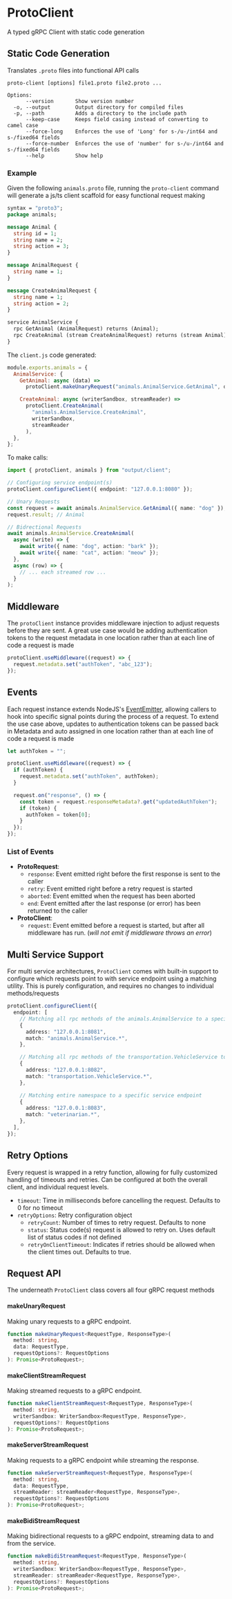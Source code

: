 # ProtoClient

A typed gRPC Client with static code generation

## Static Code Generation

Translates `.proto` files into functional API calls

```
proto-client [options] file1.proto file2.proto ...

Options:
      --version       Show version number
  -o, --output        Output directory for compiled files
  -p, --path          Adds a directory to the include path
      --keep-case     Keeps field casing instead of converting to camel case
      --force-long    Enforces the use of 'Long' for s-/u-/int64 and s-/fixed64 fields
      --force-number  Enforces the use of 'number' for s-/u-/int64 and s-/fixed64 fields
      --help          Show help
```

### Example

Given the following `animals.proto` file, running the `proto-client` command will generate a js/ts client scaffold for easy functional request making

```proto
syntax = "proto3";
package animals;

message Animal {
  string id = 1;
  string name = 2;
  string action = 3;
}

message AnimalRequest {
  string name = 1;
}

message CreateAnimalRequest {
  string name = 1;
  string action = 2;
}

service AnimalService {
  rpc GetAnimal (AnimalRequest) returns (Animal);
  rpc CreateAnimal (stream CreateAnimalRequest) returns (stream Animal);
}
```

The `client.js` code generated:

```js
module.exports.animals = {
  AnimalService: {
    GetAnimal: async (data) =>
      protoClient.makeUnaryRequest("animals.AnimalService.GetAnimal", data),

    CreateAnimal: async (writerSandbox, streamReader) =>
      protoClient.CreateAnimal(
        "animals.AnimalService.CreateAnimal",
        writerSandbox,
        streamReader
      ),
  },
};
```

To make calls:

```ts
import { protoClient, animals } from "output/client";

// Configuring service endpoint(s)
protoClient.configureClient({ endpoint: "127.0.0.1:8080" });

// Unary Requests
const request = await animals.AnimalService.GetAnimal({ name: "dog" });
request.result; // Animal

// Bidrectional Requests
await animals.AnimalService.CreateAnimal(
  async (write) => {
    await write({ name: "dog", action: "bark" });
    await write({ name: "cat", action: "meow" });
  },
  async (row) => {
    // ... each streamed row ...
  }
);
```

## Middleware

The `protoClient` instance provides middleware injection to adjust requests before they are sent. A great use case would be adding authentication tokens to the request metadata in one location rather than at each line of code a request is made

```ts
protoClient.useMiddleware((request) => {
  request.metadata.set("authToken", "abc_123");
});
```

## Events

Each request instance extends NodeJS's [EventEmitter](https://nodejs.org/api/events.html#class-eventemitter), allowing callers to hook into specific signal points during the process of a request. To extend the use case above, updates to authentication tokens can be passed back in Metadata and auto assigned in one location rather than at each line of code a request is made

```ts
let authToken = "";

protoClient.useMiddleware((request) => {
  if (authToken) {
    request.metadata.set("authToken", authToken);
  }

  request.on("response", () => {
    const token = request.responseMetadata?.get("updatedAuthToken");
    if (token) {
      authToken = token[0];
    }
  });
});
```

### List of Events

- **ProtoRequest**:
  - `response`: Event emitted right before the first response is sent to the caller
  - `retry`: Event emitted right before a retry request is started
  - `aborted`: Event emitted when the request has been aborted
  - `end`: Event emitted after the last response (or error) has been returned to the caller
- **ProtoClient**:
  - `request`: Event emitted before a request is started, but after all middleware has run. (_will not emit if middleware throws an error_)

## Multi Service Support

For multi service architectures, `ProtoClient` comes with built-in support to configure which requests point to with service endpoint using a matching utility. This is purely configuration, and requires no changes to individual methods/requests

```ts
protoClient.configureClient({
  endpoint: [
    // Matching all rpc methods of the animals.AnimalService to a specific service endpoint
    {
      address: "127.0.0.1:8081",
      match: "animals.AnimalService.*",
    },

    // Matching all rpc methods of the transportation.VehicleService to a specific service endpoint
    {
      address: "127.0.0.1:8082",
      match: "transportation.VehicleService.*",
    },

    // Matching entire namespace to a specific service endpoint
    {
      address: "127.0.0.1:8083",
      match: "veterinarian.*",
    },
  ],
});
```

## Retry Options

Every request is wrapped in a retry function, allowing for fully customized handling of timeouts and retries. Can be configured at both the overall client, and individual request levels.

- `timeout`: Time in milliseconds before cancelling the request. Defaults to 0 for no timeout
- `retryOptions`: Retry configuration object
  - `retryCount`: Number of times to retry request. Defaults to none
  - `status`: Status code(s) request is allowed to retry on. Uses default list of status codes if not defined
  - `retryOnClientTimeout`: Indicates if retries should be allowed when the client times out. Defaults to true.

## Request API

The underneath `ProtoClient` class covers all four gRPC request methods

#### makeUnaryRequest

Making unary requests to a gRPC endpoint.

```ts
function makeUnaryRequest<RequestType, ResponseType>(
  method: string,
  data: RequestType,
  requestOptions?: RequestOptions
): Promise<ProtoRequest>;
```

#### makeClientStreamRequest

Making streamed requests to a gRPC endpoint.

```ts
function makeClientStreamRequest<RequestType, ResponseType>(
  method: string,
  writerSandbox: WriterSandbox<RequestType, ResponseType>,
  requestOptions?: RequestOptions
): Promise<ProtoRequest>;
```

#### makeServerStreamRequest

Making requests to a gRPC endpoint while streaming the response.

```ts
function makeServerStreamRequest<RequestType, ResponseType>(
  method: string,
  data: RequestType,
  streamReader: streamReader<RequestType, ResponseType>,
  requestOptions?: RequestOptions
): Promise<ProtoRequest>;
```

#### makeBidiStreamRequest

Making bidirectional requests to a gRPC endpoint, streaming data to and from the service.

```ts
function makeBidiStreamRequest<RequestType, ResponseType>(
  method: string,
  writerSandbox: WriterSandbox<RequestType, ResponseType>,
  streamReader: streamReader<RequestType, ResponseType>,
  requestOptions?: RequestOptions
): Promise<ProtoRequest>;
```

